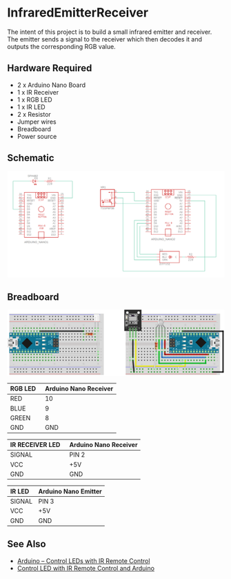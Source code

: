 # InfraredEmitterReceiver

<p>The intent of this project is to build a small infrared emitter and receiver. The emitter sends a signal to the receiver which then decodes it and outputs the corresponding RGB value.</p>

<h2>Hardware Required</h2>

<ul>
  <li>2 x Arduino Nano Board</li>
  <li>1 x IR Receiver</li>
  <li>1 x RGB LED</li>
  <li>1 x IR LED</li>
  <li>2 x Resistor</li>
  <li>Jumper wires</li>
  <li>Breadboard</li>
  <li>Power source</li>

</ul>

<h2>Schematic</h2>

<img src="https://github.com/greeneyedgeek/InfraredEmitterReceiver/blob/master/schematic.png" alt="Schematic">

<h2>Breadboard</h2>

<img src="https://github.com/greeneyedgeek/InfraredEmitterReceiver/blob/master/breadboard.png" alt="Breadboard">
  
RGB LED &nbsp;     | Arduino Nano Receiver
-------------------|----------------------
RED                | 10 
BLUE               | 9
GREEN              | 8
GND                | GND

IR RECEIVER LED &nbsp; | Arduino Nano Receiver
-----------------------|----------------------
SIGNAL                 | PIN 2
VCC                    | +5V
GND                    | GND

IR LED &nbsp;      | Arduino Nano Emitter
-------------------|---------------------
SIGNAL             | PIN 3
VCC                | +5V
GND                | GND


<h2>See Also</h2>
<ul>
    <li><a class="urllink" href="https://randomnerdtutorials.com/arduino-ir-remote-control/" rel="nofollow" target="_blank">Arduino – Control LEDs with IR Remote Control</a></li>
  <li><a class="urllink" href="https://arduino-projects-free.blogspot.com/2017/04/control-led-with-ir-remote-control-and.html" rel="nofollow" target="_blank">Control LED with IR Remote Control and Arduino </a></li>
  
  
</ul>
